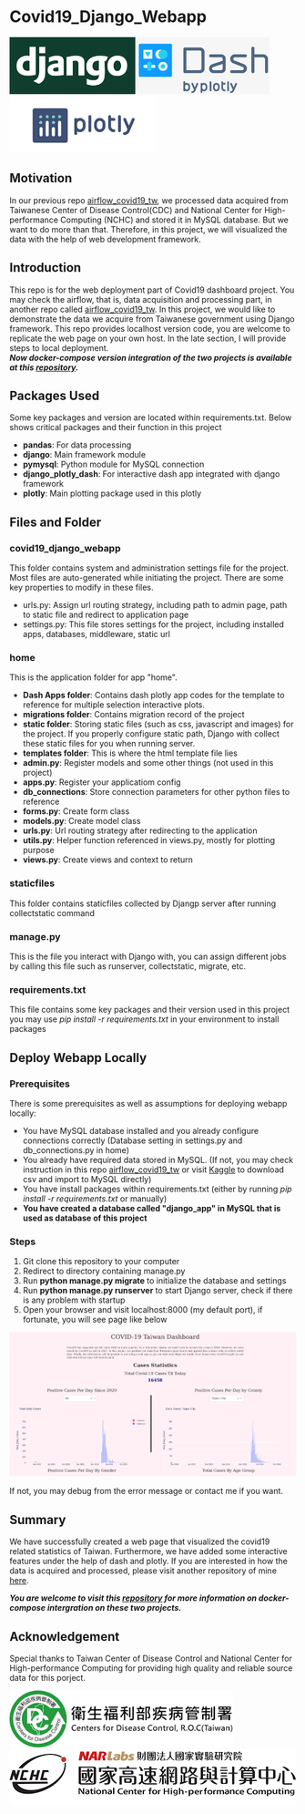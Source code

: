 # Covid19_Django_Webapp
<img src='home/static/images/django.png' height='100'> <img src='home/static/images/dash.png' height='100'> <img src='home/static/images/plotly.png' height='100'>
## Motivation
In our previous repo <a href='https://github.com/BurgerWu/airflow_covid19_tw'>airflow_covid19_tw</a>, we processed data acquired from Taiwanese Center of Disease Control(CDC) and National Center for High-performance Computing (NCHC) and stored it in MySQL database. But we want to do more than that. Therefore, in this project, we will visualized the data with the help of web development framework.

## Introduction
This repo is for the web deployment part of Covid19 dashboard project. You may check the airflow, that is, data acquisition and processing part, in another repo called <a href='https://github.com/BurgerWu/airflow_covid19_tw'>airflow_covid19_tw</a>. In this project, we would like to demonstrate the data we acquire from Taiwanese government using Django framework. This repo provides localhost version code, you are welcome to replicate the web page on your own host. In the late section, I will provide steps to local deployment.<br>
***Now docker-compose version integration of the two projects is available at this <a href='https://github.com/BurgerWu/Covid19_Taiwan_Dashboard_Docker_Compose'>repository</a>.***

## Packages Used
Some key packages and version are located within requirements.txt. Below shows critical packages and their function in this project
- **pandas**: For data processing
- **django**: Main framework module
- **pymysql**: Python module for MySQL connection
- **django_plotly_dash**: For interactive dash app integrated with django framework
- **plotly**: Main plotting package used in this plotly

## Files and Folder
### covid19_django_webapp
This folder contains system and administration settings file for the project. Most files are auto-generated while initiating the project. There are some key properties to modify in these files.
- urls.py: Assign url routing strategy, including path to admin page, path to static file and redirect to application page
- settings.py: This file stores settings for the project, including installed apps, databases, middleware, static url

### home
This is the application folder for app "home".
- **Dash Apps folder**: Contains dash plotly app codes for the template to reference for multiple selection interactive plots.
- **migrations folder**: Contains migration record of the project
- **static folder**: Storing static files (such as css, javascript and images) for the project. If you properly configure static path, Django with collect these static files for you when running server.
- **templates folder**: This is where the html template file lies
- **admin.py**: Register models and some other things (not used in this project)
- **apps.py**: Register your applicatiom config
- **db_connections**: Store connection parameters for other python files to reference
- **forms.py**: Create form class
- **models.py**: Create model class
- **urls.py**: Url routing strategy after redirecting to the application
- **utils.py**: Helper function referenced in views.py, mostly for plotting purpose
- **views.py**: Create views and context to return

### staticfiles
This folder contains staticfiles collected by Djangp server after running collectstatic command

### manage.py
This is the file you interact with Django with, you can assign different jobs by calling this file such as runserver, collectstatic, migrate, etc.

### requirements.txt
This file contains some key packages and their version used in this project you may use *pip install -r requirements.txt* in your environment to install packages

## Deploy Webapp Locally
### Prerequisites
There is some prerequisites as well as assumptions for deploying webapp locally:
- You have MySQL database installed and you already configure connections correctly (Database setting in settings.py and db_connections.py in home)
- You already have required data stored in MySQL. (If not, you may check instruction in this repo <a href='https://github.com/BurgerWu/airflow_covid19_tw'>airflow_covid19_tw</a> or visit <a href='https://www.kaggle.com/burgerwu/taiwan-covid19-dataset'>Kaggle</a> to download csv and import to MySQL directly) 
- You have install packages within requirements.txt (either by running *pip install -r requirements.txt* or manually)
- **You have created a database called "django_app" in MySQL that is used as database of this project**

### Steps
1. Git clone this repository to your computer
2. Redirect to directory containing manage.py
3. Run **python manage.py migrate** to initialize the database and settings
4. Run **python manage.py runserver** to start Django server, check if there is any problem with startup
5. Open your browser and visit localhost:8000 (my default port), if fortunate, you will see page like below
<img src='home/static/images/homepage.png'>

If not, you may debug from the error message or contact me if you want.

## Summary
We have successfully created a web page that visualized the covid19 related statistics of Taiwan. Furthermore, we have added some interactive features under the help of dash and plotly. If you are interested in how the data is acquired and processed, please visit another repository of mine <a href='https://github.com/BurgerWu/airflow_covid19_tw'>here</a>.<br>

***You are welcome to visit this <a href='https://github.com/BurgerWu/Covid19_Taiwan_Dashboard_Docker_Compose'> repository</a> for more information on docker-compose intergration on these two projects.***

## Acknowledgement
Special thanks to Taiwan Center of Disease Control and National Center for High-performance Computing for providing high quality and reliable source data for this porject.

<img src='home/static/images/CDC.png' height='100'> <img src='home/static/images/NCHC.png' height='100'>
